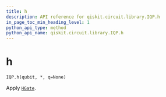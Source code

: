 ```yaml
---
title: h
description: API reference for qiskit.circuit.library.IQP.h
in_page_toc_min_heading_level: 1
python_api_type: method
python_api_name: qiskit.circuit.library.IQP.h
---
```


# h

<span id="qiskit.circuit.library.IQP.h" />

`IQP.h(qubit, *, q=None)`

Apply [`HGate`](qiskit.circuit.library.HGate "qiskit.circuit.library.HGate").


